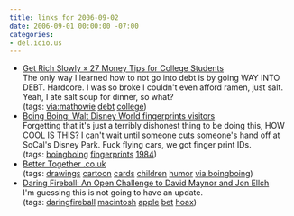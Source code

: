 ```yaml
---
title: links for 2006-09-02
date: 2006-09-01 00:00:00 -07:00
categories:
- del.icio.us
---
```


<ul class="delicious">
	<li>
		<div class="delicious-link"><a href="http://www.getrichslowly.org/blog/2006/08/30/27-money-tips-for-college-students/">Get Rich Slowly » 27 Money Tips for College Students</a></div>
		<div class="delicious-extended">The only way I learned how to not go into debt is by going WAY INTO DEBT. Hardcore. I was so broke I couldn't even afford ramen, just salt. Yeah, I ate salt soup for dinner, so what?</div>
		<div class="delicious-tags">(tags: <a href="http://del.icio.us/torrez/via:mathowie">via:mathowie</a> <a href="http://del.icio.us/torrez/debt">debt</a> <a href="http://del.icio.us/torrez/college">college</a>)</div>
	</li>
	<li>
		<div class="delicious-link"><a href="http://www.boingboing.net/2006/09/01/walt_disney_world_fi.html">Boing Boing: Walt Disney World fingerprints visitors</a></div>
		<div class="delicious-extended">Forgetting that it's just a terribly dishonest thing to be doing this, HOW COOL IS THIS? I can't wait until someone cuts someone's hand off at SoCal's Disney Park. Fuck flying cars, we got finger print IDs.</div>
		<div class="delicious-tags">(tags: <a href="http://del.icio.us/torrez/boingboing">boingboing</a> <a href="http://del.icio.us/torrez/fingerprints">fingerprints</a> <a href="http://del.icio.us/torrez/1984">1984</a>)</div>
	</li>
	<li>
		<div class="delicious-link"><a href="http://better-together.co.uk/index.html">Better Together .co.uk</a></div>
		<div class="delicious-tags">(tags: <a href="http://del.icio.us/torrez/drawings">drawings</a> <a href="http://del.icio.us/torrez/cartoon">cartoon</a> <a href="http://del.icio.us/torrez/cards">cards</a> <a href="http://del.icio.us/torrez/children">children</a> <a href="http://del.icio.us/torrez/humor">humor</a> <a href="http://del.icio.us/torrez/via:boingboing">via:boingboing</a>)</div>
	</li>
	<li>
		<div class="delicious-link"><a href="http://daringfireball.net/2006/09/open_challenge">Daring Fireball: An Open Challenge to David Maynor and Jon Ellch</a></div>
		<div class="delicious-extended">I'm guessing this is not going to have an update.</div>
		<div class="delicious-tags">(tags: <a href="http://del.icio.us/torrez/daringfireball">daringfireball</a> <a href="http://del.icio.us/torrez/macintosh">macintosh</a> <a href="http://del.icio.us/torrez/apple">apple</a> <a href="http://del.icio.us/torrez/bet">bet</a> <a href="http://del.icio.us/torrez/hoax">hoax</a>)</div>
	</li>
</ul>

